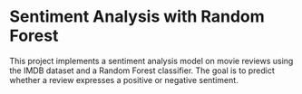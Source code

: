 # Sentiment Analysis with Random Forest

This project implements a sentiment analysis model on movie reviews using the IMDB dataset and a Random Forest classifier. The goal is to predict whether a review expresses a positive or negative sentiment.
